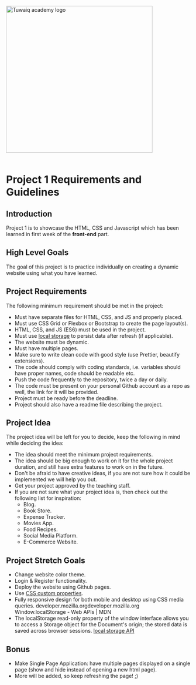 <img width="400" alt="Tuwaiq academy logo" src="https://tuwaiq.edu.sa/assets/images/tuwaiq-logo.svg">  <br /> <br />

# Project 1 Requirements and Guidelines  #

## Introduction


Project 1 is to showcase the HTML, CSS and Javascript which has been learned in first week of the **front-end** part. 

## High Level Goals
The goal of this project is to practice individually on creating a dynamic website using what you have learned.
## Project Requirements
The following minimum requirement should be  met in the project:
- Must have separate files for HTML, CSS, and JS and properly placed.
- Must use CSS Grid or Flexbox or Bootstrap to create the page layout(s).
- HTML, CSS, and JS (ES6) must be used in the project.
- Must use [local storage](https://developer.mozilla.org/en-US/docs/Web/API/Window/localStorage) to persist data after refresh (if applicable).
- The website must be dynamic.
- Must have multiple pages.
- Make sure to write clean code with good style (use Prettier, beautify extensions).
- The code should comply with coding standards, i.e. variables should have proper names, code should be readable etc.
- Push the code frequently to the repository, twice a day or daily.
- The code must be present on your personal Github account as a repo as well, the link for it will be provided.
- Project must be ready before the deadline.
- Project should also have a readme file describing the project.
 


## Project Idea
The project idea will be left for you to decide, keep the following in mind while deciding the idea:
- The idea should meet the minimum project requirements.
- The idea should be big enough to work on it for the whole project duration, and still have extra features to work on in the future.
- Don't be afraid to have creative ideas, if you are not sure how it could be implemented we will help you out.
- Get your project approved by the teaching staff. 
- If you are not sure what your project idea is, then check out the following list for inspiration:
  - Blog.
  - Book Store.
  - Expense Tracker.
  - Movies App.
  - Food Recipes.
  - Social Media Platform.
  - E-Commerce Website.


## Project Stretch Goals
- Change website color theme.
- Login & Register functionality.
- Deploy the website using Github pages.
- Use [CSS custom properties](https://developer.mozilla.org/en-US/docs/Web/CSS/Using_CSS_custom_properties).
- Fully responsive design for both mobile and desktop using CSS media queries.
developer.mozilla.orgdeveloper.mozilla.org
Window.localStorage - Web APIs | MDN
- The localStorage read-only property of the window interface allows you to access a Storage object for the Document's origin; the stored data is saved across browser sessions. 
[local storage API](https://developer.mozilla.org/en-US/docs/Web/API/Window/localStorage)

## Bonus
- Make Single Page Application: have multiple pages displayed on a single page (show and hide instead of opening a new html page).
- More will be added, so keep refreshing the page! ;)

